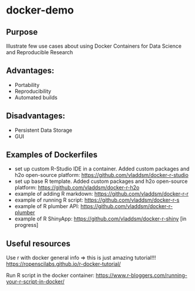 # docker-demo

## Purpose

Illustrate few use cases about using Docker Containers for Data Science and Reproducible Research

## Advantages:

* Portability
* Reproducibility
* Automated builds

## Disadvantages:

* Persistent Data Storage
* GUI

## Examples of Dockerfiles

* set up custom R-Studio IDE in a container. Added custom packages and h2o open-source platform: https://github.com/vladdsm/docker-r-studio
* set up base R template. Added custom packages and h2o open-source platform: https://github.com/vladdsm/docker-r-h2o
* example of adding R markdown: https://github.com/vladdsm/docker-r-r
* example of running R script: https://github.com/vladdsm/docker-r-s
* example of R plumber API: https://github.com/vladdsm/docker-r-plumber
* example of R ShinyApp: https://github.com/vladdsm/docker-r-shiny [in progress]

## Useful resources

Use r with docker general info ⇒ this is just amazing tutorial!!!
https://ropenscilabs.github.io/r-docker-tutorial/

Run R script in the docker container:
https://www.r-bloggers.com/running-your-r-script-in-docker/ 



